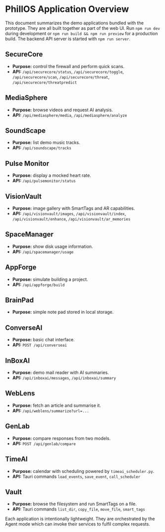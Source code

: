# PhillOS Application Overview

This document summarizes the demo applications bundled with the prototype. They are all built together as part of the web UI. Run `npm run dev` during development or `npm run build && npm run preview` for a production build. The backend API server is started with `npm run server`.

## SecureCore
- **Purpose:** control the firewall and perform quick scans.
- **API:** `/api/securecore/status`, `/api/securecore/toggle`, `/api/securecore/scan`, `/api/securecore/threat`, `/api/securecore/threatpredict`

## MediaSphere
- **Purpose:** browse videos and request AI analysis.
- **API:** `/api/mediasphere/media`, `/api/mediasphere/analyze`

## SoundScape
- **Purpose:** list demo music tracks.
- **API:** `/api/soundscape/tracks`

## Pulse Monitor
- **Purpose:** display a mocked heart rate.
- **API:** `/api/pulsemonitor/status`

## VisionVault
- **Purpose:** image gallery with SmartTags and AR capabilities.
- **API:** `/api/visionvault/images`, `/api/visionvault/index`, `/api/visionvault/enhance`, `/api/visionvault/ar_memories`

## SpaceManager
- **Purpose:** show disk usage information.
- **API:** `/api/spacemanager/usage`

## AppForge
- **Purpose:** simulate building a project.
- **API:** `/api/appforge/build`

## BrainPad
- **Purpose:** simple note pad stored in local storage.

## ConverseAI
- **Purpose:** basic chat interface.
- **API:** `POST /api/converseai`

## InBoxAI
- **Purpose:** demo mail reader with AI summaries.
- **API:** `/api/inboxai/messages`, `/api/inboxai/summary`

## WebLens
- **Purpose:** fetch an article and summarise it.
- **API:** `/api/weblens/summarize?url=...`

## GenLab
- **Purpose:** compare responses from two models.
- **API:** `POST /api/genlab/compare`

## TimeAI
- **Purpose:** calendar with scheduling powered by `timeai_scheduler.py`.
- **API:** Tauri commands `load_events`, `save_event`, `call_scheduler`

## Vault
- **Purpose:** browse the filesystem and run SmartTags on a file.
- **API:** Tauri commands `list_dir`, `copy_file`, `move_file`, `smart_tags`

Each application is intentionally lightweight. They are orchestrated by the Agent mode which can invoke their services to fulfil complex requests.
